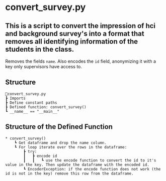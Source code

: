# convert_survey.py

## This is a script to convert the impression of hci and background survey's into a format that removes all identifying information of the students in the class.
Removes the fields `name`. Also encodes the `id` field, anonymizing it with a key only supervisors have access to.

## Structure
    📜convert_survey.py  
    ┣ Imports
    ┣ Define constant paths
    ┣ Defined function: convert_survey()
    ┗ __name__ == "__main__"

## Structure of the Defined Function
    * convert_survey()
        ┗ Get dataframe and drop the name column.
        ┗ For loop iterate over the rows in the dataframe:
            ┣ try:
            ┃   ┣ encode id
            ┃   ┃   ┗ use the encode function to convert the id to it's value in the key. Then update the dataframe with the encoded id.
            ┗ EncoderException: if the encode function does not work (the id is not in the key) remove this row from the dataframe.